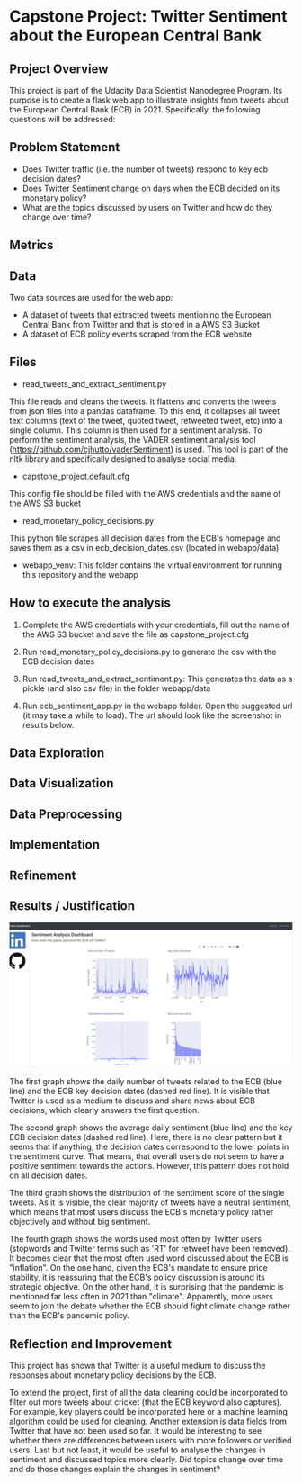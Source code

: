 # Capstone Project: Twitter Sentiment about the European Central Bank

## Project Overview

This project is part of the Udacity Data Scientist Nanodegree Program. Its purpose is to create a flask web app to illustrate insights from tweets about the European Central Bank (ECB) in 2021. Specifically, the following questions will be addressed:

## Problem Statement

- Does Twitter traffic (i.e. the number of tweets) respond to key ecb decision dates?
- Does Twitter Sentiment change on days when the ECB decided on its monetary policy?
- What are the topics discussed by users on Twitter and how do they change over time?

## Metrics

## Data

Two data sources are used for the web app:

- A dataset of tweets that extracted tweets mentioning the European Central Bank from Twitter and that is stored in a AWS S3 Bucket
- A dataset of ECB policy events scraped from the ECB website

## Files

- read_tweets_and_extract_sentiment.py

This file reads and cleans the tweets. It flattens and converts the tweets from json files into a pandas dataframe. To this end, it collapses all tweet text columns (text of the tweet, quoted tweet, retweeted tweet, etc) into a single column. This column is then used for a sentiment analysis. To perform the sentiment analysis, the VADER sentiment analysis tool (https://github.com/cjhutto/vaderSentiment) is used. This tool is part of the nltk library and specifically designed to analyse social media.

- capstone_project.default.cfg

This config file should be filled with the AWS credentials and the name of the AWS S3 bucket

- read_monetary_policy_decisions.py

This python file scrapes all decision dates from the ECB's homepage and saves them as a csv in ecb_decision_dates.csv (located in webapp/data)

- webapp_venv: This folder contains the virtual environment for running this repository and the webapp


## How to execute the analysis

1. Complete the AWS credentials with your credentials, fill out the name of the AWS S3 bucket and save the file as capstone_project.cfg

2. Run read_monetary_policy_decisions.py to generate the csv with the ECB decision dates

3. Run read_tweets_and_extract_sentiment.py: This generates the data as a pickle (and also csv file) in the folder webapp/data

4. Run ecb_sentiment_app.py in the webapp folder. Open the suggested url (it may take a while to load). The url should look like the screenshot in results below.


## Data Exploration


## Data Visualization

## Data Preprocessing

## Implementation

## Refinement






## Results / Justification

![Screenshot](webapp_ecb.png)

The first graph shows the daily number of tweets related to the ECB (blue line) and the ECB key decision dates (dashed red line). It is visible that Twitter is used as a medium to discuss and share news about ECB decisions, which clearly answers the first question.

The second graph shows the average daily sentiment (blue line) and the key ECB decision dates (dashed red line). Here, there is no clear pattern but it seems that if anything, the decision dates correspond to the lower points in the sentiment curve. That means, that overall users do not seem to have a positive sentiment towards the actions. However, this pattern does not hold on all decision dates.

The third graph shows the distribution of the sentiment score of the single tweets. As it is visible, the clear majority of tweets have a neutral sentiment, which means that most users discuss the ECB's monetary policy rather objectively and without big sentiment.

The fourth graph shows the words used most often by Twitter users (stopwords and Twitter terms such as 'RT' for retweet have been removed). It becomes clear that the most often used word discussed about the ECB is "inflation". On the one hand, given the ECB's mandate to ensure price stability, it is reassuring that the ECB's policy discussion is around its strategic objective. On the other hand, it is surprising that the pandemic is mentioned far less often in 2021 than "climate". Apparently, more users seem to join the debate whether the ECB should fight climate change rather than the ECB's pandemic policy.


## Reflection and Improvement

This project has shown that Twitter is a useful medium to discuss the responses about monetary policy decisions by the ECB.

To extend the project, first of all the data cleaning could be incorporated to filter out more tweets about cricket (that the ECB keyword also captures). For example, key players could be incorporated here or a machine learning algorithm could be used for cleaning.
Another extension is data fields from Twitter that have not been used so far. It would be interesting to see whether there are differences between users with more followers or verified users. Last but not least, it would be useful to analyse the changes in sentiment and discussed topics more clearly. Did topics change over time and do those changes explain the changes in sentiment?
